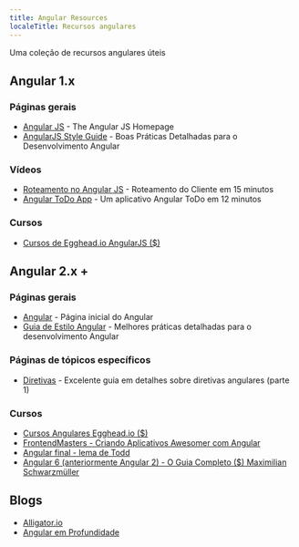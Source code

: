 ```yaml
---
title: Angular Resources
localeTitle: Recursos angulares
---
```

Uma coleção de recursos angulares úteis

## Angular 1.x

### Páginas gerais

*   [Angular JS](https://angularjs.org/) - The Angular JS Homepage
*   [AngularJS Style Guide](https://github.com/johnpapa/angular-styleguide/tree/master/a1) - Boas Práticas Detalhadas para o Desenvolvimento Angular

### Vídeos

*   [Roteamento no Angular JS](https://www.youtube.com/watch?v=5uhZCc0j9RY) - Roteamento do Cliente em 15 minutos
*   [Angular ToDo App](https://www.youtube.com/watch?v=WuiHuZq_cg4) - Um aplicativo Angular ToDo em 12 minutos

### Cursos

*   [Cursos de Egghead.io AngularJS ($)](https://egghead.io/browse/frameworks/angularjs)

## Angular 2.x +

### Páginas gerais

*   [Angular](https://angular.io/) - Página inicial do Angular
*   [Guia de Estilo Angular](https://angular.io/guide/styleguide) - Melhores práticas detalhadas para o desenvolvimento Angular

### Páginas de tópicos específicos

*   [Diretivas](http://www.sitepoint.com/practical-guide-angularjs-directives/) - Excelente guia em detalhes sobre diretivas angulares (parte 1)

### Cursos

*   [Cursos Angulares Egghead.io ($)](https://egghead.io/browse/frameworks/angular)
*   [FrontendMasters - Criando Aplicativos Awesomer com Angular](https://frontendmasters.com/courses/building-apps-angular)
*   [Angular final - lema de Todd](https://ultimateangular.com/)
*   [Angular 6 (anteriormente Angular 2) - O Guia Completo ($) Maximilian Schwarzmüller](https://www.udemy.com/the-complete-guide-to-angular-2/)

## Blogs

*   [Alligator.io](https://alligator.io/angular/)
*   [Angular em Profundidade](https://blog.angularindepth.com/tagged/angular)

